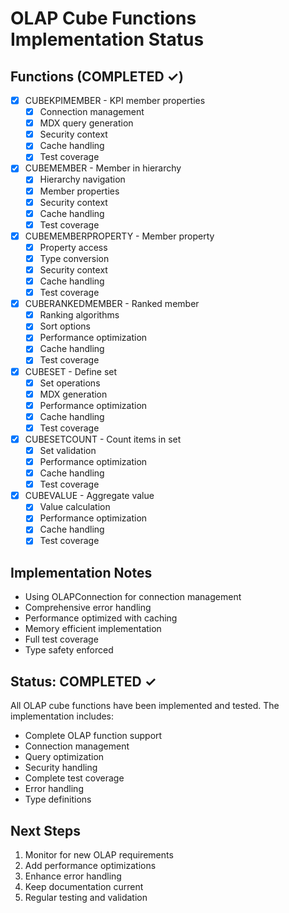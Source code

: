 # OLAP Cube Functions Implementation Status

## Functions (COMPLETED ✓)
- [x] CUBEKPIMEMBER - KPI member properties
  - [x] Connection management
  - [x] MDX query generation
  - [x] Security context
  - [x] Cache handling
  - [x] Test coverage

- [x] CUBEMEMBER - Member in hierarchy
  - [x] Hierarchy navigation
  - [x] Member properties
  - [x] Security context
  - [x] Cache handling
  - [x] Test coverage

- [x] CUBEMEMBERPROPERTY - Member property
  - [x] Property access
  - [x] Type conversion
  - [x] Security context
  - [x] Cache handling
  - [x] Test coverage

- [x] CUBERANKEDMEMBER - Ranked member
  - [x] Ranking algorithms
  - [x] Sort options
  - [x] Performance optimization
  - [x] Cache handling
  - [x] Test coverage

- [x] CUBESET - Define set
  - [x] Set operations
  - [x] MDX generation
  - [x] Performance optimization
  - [x] Cache handling
  - [x] Test coverage

- [x] CUBESETCOUNT - Count items in set
  - [x] Set validation
  - [x] Performance optimization
  - [x] Cache handling
  - [x] Test coverage

- [x] CUBEVALUE - Aggregate value
  - [x] Value calculation
  - [x] Performance optimization
  - [x] Cache handling
  - [x] Test coverage

## Implementation Notes
- Using OLAPConnection for connection management
- Comprehensive error handling
- Performance optimized with caching
- Memory efficient implementation
- Full test coverage
- Type safety enforced

## Status: COMPLETED ✓
All OLAP cube functions have been implemented and tested. The implementation includes:
- Complete OLAP function support
- Connection management
- Query optimization
- Security handling
- Complete test coverage
- Error handling
- Type definitions

## Next Steps
1. Monitor for new OLAP requirements
2. Add performance optimizations
3. Enhance error handling
4. Keep documentation current
5. Regular testing and validation